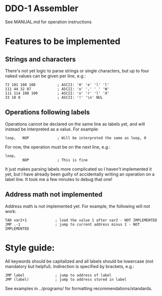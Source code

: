# DDO-1 Assembler

See MANUAL.md for operation instructions

# Features to be implemented

## Strings and characters

There's not yet logic to parse strings or single characters, but up to four
naked values can be given per line, e.g.:

    72 101 108 108          ; ASCII: 'H' 'e' 'l' 'l'
    111 44 32 87            ; ASCII: 'o' ',' ' ' 'W'
    111 114 108 100         ; ASCII: 'o' 'r' 'l' 'd'
    33 10 0                 ; ASCII: '!' '\n' NUL

## Operations following labels

Operations cannot be declared on the same line as labels yet, and will instead
be interpreted as a value. For example:

    loop,   NOP             ; Will be interpreted the same as loop, 0

For now, the operation must be on the next line, e.g.:

    loop,
            NOP             ; This is fine

It just makes parsing labels more complicated so I haven't implemented it yet,
but I have already been guilty of accidentally writing an operation on a label
line. It took me a few minutes to debug that one!

## Address math not implemented

Address math is not implemented yet. For example, the following will not work:

    TAD var2+1             ; load the value 1 after var2 - NOT IMPLEMENTED
    JMP .-1                ; jump to current address minus 1 - NOT IMPLEMENTED

# Style guide:

All keywords should be capitalized and all labels should be lowercase (not mandatory but helpful). Indirection is specified by brackets, e.g.:

    JMP label              ; jump to address of label
    JMP (label)            ; jump to address stored in label

See examples in ../programs/ for formatting recommendations/standards.
